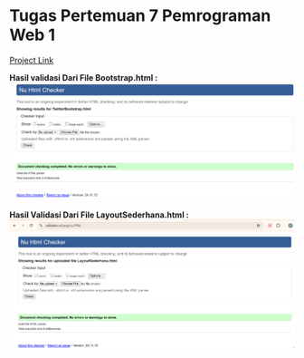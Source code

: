 # Tugas Pertemuan 7 Pemrograman Web 1 

[Project Link](https://pranaa22.github.io/Lab6Web./)

**Hasil validasi Dari File Bootstrap.html :** <br>
<img src="Screenshot 2024-11-19 084244.png" img> <br>
<br>
**Hasil Validasi Dari File LayoutSederhana.html :** <br>
<img src="Screenshot 2024-11-19 083055.png" img><br>


